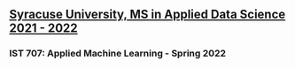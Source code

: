 ## [Syracuse University, MS in Applied Data Science 2021 - 2022](https://answers.syr.edu/display/ischool/2021-2022+Student+Handbook%3A+M.S.+in+Applied+Data+Science)
### IST 707: Applied Machine Learning - Spring 2022
